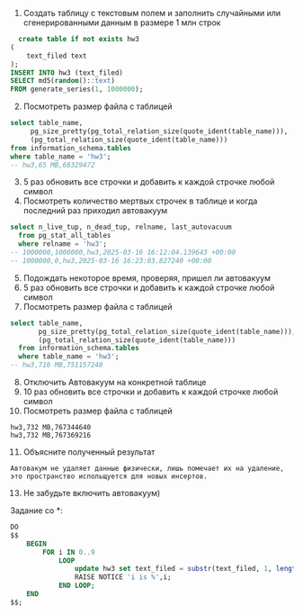 1. Создать таблицу с текстовым полем и заполнить случайными или сгенерированными данным в размере 1 млн строк
  
```sql
  create table if not exists hw3
(
    text_filed text
);
INSERT INTO hw3 (text_filed)
SELECT md5(random()::text)
FROM generate_series(1, 1000000);
```

2. Посмотреть размер файла с таблицей
```sql 
select table_name,
     pg_size_pretty(pg_total_relation_size(quote_ident(table_name))),
     (pg_total_relation_size(quote_ident(table_name)))
from information_schema.tables
where table_name = 'hw3';
-- hw3,65 MB,68329472
```
3. 5 раз обновить все строчки и добавить к каждой строчке любой символ
4. Посмотреть количество мертвых строчек в таблице и когда последний раз приходил автовакуум
```sql
select n_live_tup, n_dead_tup, relname, last_autovacuum
  from pg_stat_all_tables
  where relname = 'hw3';
-- 1000000,1000000,hw3,2025-03-16 16:12:04.139643 +00:00
-- 1000000,0,hw3,2025-03-16 16:23:03.827240 +00:00
```
5. Подождать некоторое время, проверяя, пришел ли автовакуум
6. 5 раз обновить все строчки и добавить к каждой строчке любой символ
7. Посмотреть размер файла с таблицей
```sql
select table_name,
       pg_size_pretty(pg_total_relation_size(quote_ident(table_name))),
       (pg_total_relation_size(quote_ident(table_name)))
  from information_schema.tables
  where table_name = 'hw3';
-- hw3,716 MB,751157248
```
8. Отключить Автовакуум на конкретной таблице
9. 10 раз обновить все строчки и добавить к каждой строчке любой символ
10. Посмотреть размер файла с таблицей
``` 
hw3,732 MB,767344640
hw3,732 MB,767369216
```
11. Объясните полученный результат
```
Автовакум не удаляет данные физически, лишь помечает их на удаление, это пространство испольщуется для новых инсертов.
```
13. Не забудьте включить автовакуум)
    
Задание со *:
```sql
DO
$$
    BEGIN
        FOR i IN 0..9
            LOOP
                update hw3 set text_filed = substr(text_filed, 1, length(text_filed) - 1) || i::text;
                RAISE NOTICE 'i is %',i;
            END LOOP;
    END
$$;
```
